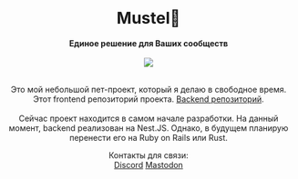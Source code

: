 <div align="center">
  <br>
  <h1>Mustel🌱</h1>
  <strong>Единое решение для Ваших сообществ</strong>
  <br/>
  <br/>
  <img src="https://cdn.discordapp.com/attachments/625424257672937472/1173345925603807324/firsttest.png?ex=65639e8c&is=6551298c&hm=aae86fc0dfce8dcd6dff56e660a2760b529e717c1f63b2a0e0b1ee0bc53f92ab&">
  <br/>
  <br/>
  <p align="center">
  Это мой небольшой пет-проект, который я делаю в свободное время.
   <br/>
   Этот frontend репозиторий проекта. <a href='https://github.com/nimscore/mustel'>Backend репозиторий</a>.
   <br/>
   <br/>
   Сейчас проект находится в самом начале разработки. На данный момент, backend реализован на Nest.JS. Однако, в будущем планирую перенести его на Ruby on Rails или Rust.
  </p>
  <p align="center">
  Контакты для связи:
  <br/>
  <a href='https://discord.com/users/.nims/'>Discord</a> <a href='https://sudoers.pro/@nims'>Mastodon</a>
  </p>
</div>
<br>
